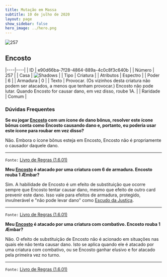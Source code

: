 ```yaml
---
title: Mutação em Massa
subtitle: 10 de julho de 2020
layout: page
show_sidebar: false
hero_image: ../hero.png
---
```


![257](https://cdn.keyforgegame.com/media/card_front/pt/479_257_35MXF3FCX57C_pt.png)

## Encosto

|----|----|
| ID | e90d66ba-7f28-4864-889a-4c0c8f3c640b |
| Número | 257 |
| Casa | ![Shadows](https://archonarcana.com/images/thumb/e/ee/Shadows.png/22px-Shadows.png "Sombras") |
| Tipo | Criatura |
| Atributos | Espectro |
| Poder | 6 |
| Armadura | 0 |
| Texto | Provocar. (Os vizinhos desta criatura não podem ser atacados, a menos que tenham provocar.) Encosto não pode lutar. Quando Encosto for causar dano,  em vez disso, roube 1A. |
| Raridade | Comum |

### Dúvidas Frequentes

**Se eu jogar [Encosto](/mm/257) com um ícone de dano bônus,
resolver este ícone bônus conta como Encosto causando dano e,
portanto, eu poderia usar este ícone para roubar em vez disso?**

Não. Embora o ícone bônus esteja em Encosto, Encosto não é
propriamente o causador daquele dano.

<hr/>

`Fonte:` [Livro de Regras (1.6.01)](https://drive.google.com/open?id=1YNhLKUC0xfriiMwFYpDu1Go3zPJw6gYo)

**Meu [Encosto](/mm/257) é atacado por uma criatura com 6 de
armadura. Encosto rouba 1 Æmbar?**

Sim. A habilidade de Encosto é um efeito de substituição que ocorre
sempre que Encosto tentar causar dano, mesmo que efeito de outro
card prevenir este dano. Isso vale para efeitos de armadura, protegido,
invulnerável e "não pode levar dano" como [Escudo da Justiça](/cota/225).

<hr/>

`Fonte:` [Livro de Regras (1.6.01)](https://drive.google.com/open?id=1YNhLKUC0xfriiMwFYpDu1Go3zPJw6gYo)

**Meu [Encosto](/mm/257) é atacado por uma criatura com combativo.
Encosto rouba 1 Æmbar?**

Não. O efeito de substituição de Encosto não é acionado em situações
nas quais ele não tenta causar dano. Isto se aplica quando ele é atacado
por uma criatura com combativo, ou se Encosto ganhar elusivo e for
atacado pela primeira vez no turno.

<hr/>

`Fonte:` [Livro de Regras (1.6.01)](https://drive.google.com/open?id=1YNhLKUC0xfriiMwFYpDu1Go3zPJw6gYo)
